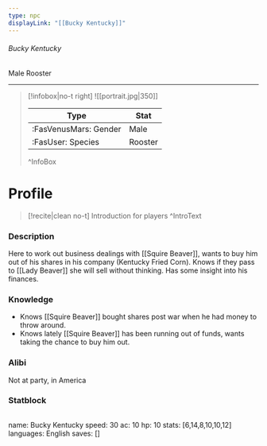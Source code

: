 ```yaml
---
type: npc
displayLink: "[[Bucky Kentucky]]"
---
```


###### Bucky Kentucky
<span class="sub2">Male Rooster </span>
___

> [!infobox|no-t right]
> ![[portrait.jpg|350]]
>
> | Type | Stat |
> | ---- | ---- |
> | :FasVenusMars: Gender | Male |
> | :FasUser: Species | Rooster |
>^InfoBox

# Profile

> [!recite|clean no-t]
>	Introduction for players
>^IntroText

### Description
Here to work out business dealings with [[Squire Beaver]], wants to buy him out of his shares in his company (Kentucky Fried Corn). Knows if they pass to [[Lady Beaver]] she will sell without thinking. Has some insight into his finances.

### Knowledge
- Knows [[Squire Beaver]] bought shares post war when he had money to throw around.
- Knows lately [[Squire Beaver]] has been running out of funds, wants taking the chance to buy him out.

### Alibi 
Not at party, in America

### Statblock
>```statblock
name: Bucky Kentucky
speed: 30
ac: 10
hp: 10
stats: [6,14,8,10,10,12]
languages: English
saves: []